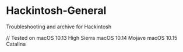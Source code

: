 # Hackintosh-General
Troubleshooting and archive for Hackintosh

// Tested on
macOS 10.13 High Sierra
macOS 10.14 Mojave
macOS 10.15 Catalina
